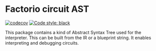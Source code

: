 # Factorio circuit AST

[![codecov](https://codecov.io/gh/Factorio-debugging/factorio-circuit-ast/branch/main/graph/badge.svg?token=DO180QNO38)](https://codecov.io/gh/Factorio-debugging/factorio-circuit-ast)
[![Code style: black](https://img.shields.io/badge/code%20style-black-000000.svg)](https://github.com/psf/black)

This package contains a kind of Abstract Syntax Tree used for the interpreter. This can be built from the IR or a
blueprint string. It enables interpreting and debugging circuits.
